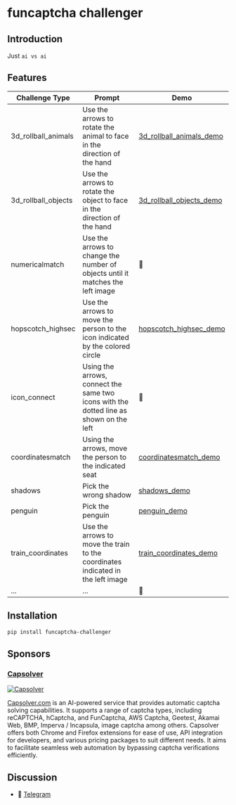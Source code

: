 # funcaptcha challenger

## Introduction

Just `ai vs ai`

## Features

| Challenge Type      | Prompt                                                                                 | Demo                                                         |
|---------------------|----------------------------------------------------------------------------------------|--------------------------------------------------------------|
| 3d_rollball_animals | Use the arrows to rotate the animal to face in the direction of the hand               | [3d_rollball_animals_demo](demo/3d_rollball_animals_demo.py) |
| 3d_rollball_objects | Use the arrows to rotate the object to face in the direction of the hand               | [3d_rollball_objects_demo](demo/3d_rollball_objects_demo.py) |
| numericalmatch      | Use the arrows to change the number of objects until it matches the left image         | 🚧                                                           |
| hopscotch_highsec   | Use the arrows to move the person to the icon indicated by the colored circle          | [hopscotch_highsec_demo](demo/hopscotch_highsec_demo.py)     |
| icon_connect        | Using the arrows, connect the same two icons with the dotted line as shown on the left | 🚧                                                           |
| coordinatesmatch    | Using the arrows, move the person to the indicated seat                                | [coordinatesmatch_demo](demo/coordinatesmatch_demo.py)       |
| shadows             | Pick the wrong shadow                                                                  | [shadows_demo](demo/shadows_demo.py)                         |
| penguin             | Pick the penguin                                                                       | [penguin_demo](demo/penguin_demo.py)                         |
| train_coordinates   | Use the arrows to move the train to the coordinates indicated in the left image        | [train_coordinates_demo](demo/train_coordinates_demo.py)     |
| ...                 | ...                                                                                    | 🚧                                                           |

## Installation

```bash
pip install funcaptcha-challenger
```

## Sponsors

### [Capsolver](https://www.capsolver.com/)

[![Capsolver](doc/sponsors.gif)](https://www.capsolver.com/)

[Capsolver.com](https://www.capsolver.com/) is an AI-powered service that provides automatic captcha solving
capabilities. It supports a range of captcha types, including reCAPTCHA, hCaptcha, and FunCaptcha, AWS Captcha, Geetest,
Akamai Web, BMP, Imperva / Incapsula, image captcha among others. Capsolver offers both Chrome and Firefox extensions
for ease of use, API integration for developers, and various pricing packages to suit different needs. It aims to
facilitate seamless web automation by bypassing captcha verifications efficiently.

## Discussion

- 📱 [Telegram](https://t.me/+iNf8qQk0KUpkYmEx)